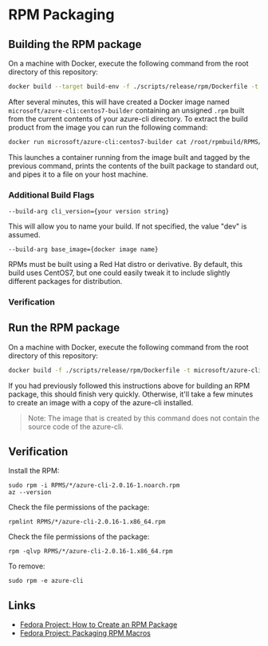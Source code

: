 RPM Packaging
================

Building the RPM package
------------------------

On a machine with Docker, execute the following command from the root directory of this repository:

``` bash
docker build --target build-env -f ./scripts/release/rpm/Dockerfile -t microsoft/azure-cli:centos7-builder .
```

After several minutes, this will have created a Docker image named `microsoft/azure-cli:centos7-builder` containing an
unsigned `.rpm` built from the current contents of your azure-cli directory. To extract the build product from the image
you can run the following command:

``` bash
docker run microsoft/azure-cli:centos7-builder cat /root/rpmbuild/RPMS/x86_64/azure-cli-dev-1.el7.x86_64.rpm > ./bin/azure-cli-dev-1.el7.x86_64.rpm
```

This launches a container running from the image built and tagged by the previous command, prints the contents of the
built package to standard out, and pipes it to a file on your host machine.

### Additional Build Flags

`--build-arg cli_version={your version string}`

This will allow you to name your build. If not specified, the value "dev" is assumed.

`--build-arg base_image={docker image name}`

RPMs must be built using a Red Hat distro or derivative. By default, this build uses CentOS7, but one could easily tweak
it to include slightly different packages for distribution.

### Verification



Run the RPM package
-------------------

On a machine with Docker, execute the following command from the root directory of this repository:

``` bash
docker build -f ./scripts/release/rpm/Dockerfile -t microsoft/azure-cli:centos7 .
``` 

If you had previously followed this instructions above for building an RPM package, this should finish very quickly.
Otherwise, it'll take a few minutes to create an image with a copy of the azure-cli installed.
> Note: The image that is created by this command does not contain the source code of the azure-cli.

Verification
------------

Install the RPM:
```
sudo rpm -i RPMS/*/azure-cli-2.0.16-1.noarch.rpm
az --version
```

Check the file permissions of the package:  
```
rpmlint RPMS/*/azure-cli-2.0.16-1.x86_64.rpm
```

Check the file permissions of the package:  
```
rpm -qlvp RPMS/*/azure-cli-2.0.16-1.x86_64.rpm
```

To remove:  
```
sudo rpm -e azure-cli
```

Links
-----

- [Fedora Project: How to Create an RPM Package](https://fedoraproject.org/wiki/How_to_create_an_RPM_package)
- [Fedora Project: Packaging RPM Macros](https://fedoraproject.org/wiki/Packaging:RPMMacros?rd=Packaging/RPMMacros)

